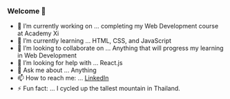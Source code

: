 ### Welcome 👋

- 🔭 I’m currently working on ... completing my Web Development course at Academy Xi
- 🌱 I’m currently learning ... HTML, CSS, and JavaScript
- 👯 I’m looking to collaborate on ... Anything that will progress my learning in Web Development
- 🤔 I’m looking for help with ... React.js
- 💬 Ask me about ... Anything
- 📫 How to reach me: ... [LinkedIn](https://www.linkedin.com/in/jethro-d/)
- ⚡ Fun fact: ... I cycled up the tallest mountain in Thailand. 
